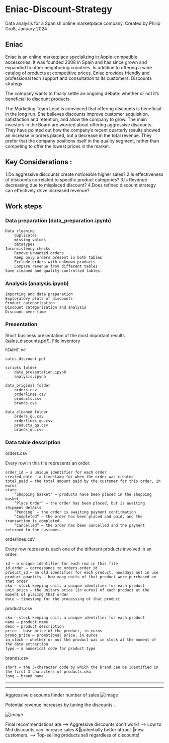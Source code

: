 # Eniac-Discount-Strategy

Data analysis for a Spanish online marketplace company. Created by Philip Groß, January 2024

## Eniac

Eniac is an online marketplace specializing in Apple-compatible accessories. It was founded 2008 in Spain and has since grown and expanded to other neighboring countries. In addition to offering a wide catalog of products at competitive prices, Eniac provides friendly and professional tech support and consultation to its customers.
Discounts strategy

The company wants to finally settle an ongoing debate: whether or not it’s beneficial to discount products.

The Marketing Team Lead is convinced that offering discounts is beneficial in the long run. She believes discounts improve customer acquisition, satisfaction and retention, and allow the company to grow.
The main investors in the Board are worried about offering aggressive discounts. They have pointed out how the company’s recent quarterly results showed an increase in orders placed, but a decrease in the total revenue. They prefer that the company positions itself in the quality segment, rather than competing to offer the lowest prices in the market.

## Key Considerations :
1.Do aggressive discounts create noticeable higher sales?
2.Is effectiveness of discounts correlated to specific product categories?
3.Is Revenue decreasing due to misplaced discount?
4.Does refined discount strategy can effectively drive increased revenue?



## Work steps
### Data preparation (data_preparation.ipynb)

    Data cleaning
        duplicates
        missing values
        datatypes
    Inconsistency checks
        Remove unwanted orders
        Keep only orders present in both tables
        Exclude orders with unknown products
        Compare revenue from different tables
    Save cleaned and quality-controlled tables.

### Analysis (analysis.ipynb)

    Importing and data preparation
    Exploratory plots of discounts
    Product categorization
    Discount categorization and analysis
    Discount over time

### Presentation

Short business presentation of the most important results (sales_discounts.pdf).
File inventory

    README.md

    sales_discount.pdf

    scripts folder
        data_presentation.ipynb
        analysis.ipynb

    data_original folder
        orders.csv
        orderlines.csv
        products.csv
        brands.cvs

    data_cleaned folder
        orders_qu.csv
        orderlines_qu.csv
        products_qu.csv
        brands_qu.cvs

### Data table description
orders.csv

Every row in this file represents an order.

    order_id – a unique identifier for each order
    created_date – a timestamp for when the order was created
    total_paid – the total amount paid by the customer for this order, in euros
    state
        “Shopping basket” – products have been placed in the shopping basket
        “Place Order” – the order has been placed, but is awaiting shipment details
        “Pending” – the order is awaiting payment confirmation
        “Completed” – the order has been placed and paid, and the transaction is completed.
        “Cancelled” – the order has been cancelled and the payment returned to the customer.

orderlines.csv

Every row represents each one of the different products involved in an order.

    id – a unique identifier for each row in this file
    id_order – corresponds to orders.order_id
    product_id – an old identifier for each product, nowadays not in use
    product_quantity – how many units of that product were purchased on that order
    sku – stock keeping unit: a unique identifier for each product
    unit_price – the unitary price (in euros) of each product at the moment of placing that order
    date – timestamp for the processing of that product

products.csv

    sku – stock keeping unit: a unique identifier for each product
    name – product name
    desc – product description
    price – base price of the product, in euros
    promo_price – promotional price, in euros
    in_stock – whether or not the product was in stock at the moment of the data extraction
    type – a numerical code for product type

brands.csv

    short – the 3-character code by which the brand can be identified in the first 3 characters of products.sku
    long – brand name
------------------------------------------------------------------------------------------------------------------------------------------------------------------------
------------------------------------------------------------------------------------------------------------------------------------------------------------------------
Aggressive discounts hinder number of sales 
![image](https://github.com/user-attachments/assets/f126fc86-1d0c-479f-864a-b186b00fcca0)


Potential revenue increases by tuning the discounts .

![image](https://github.com/user-attachments/assets/68b385a2-1ec2-4ed8-904d-24c46dc43a30)


Final recommendstions are 
--> Aggressive discounts don’t work!
--> Low to Mid discounts can increase sales &potentially better attract new customers.
--> Top-selling products sell regardless of discounts!





